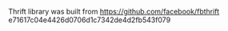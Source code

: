 Thrift library was built from 
https://github.com/facebook/fbthrift
e71617c04e4426d0706d1c7342de4d2fb543f079
